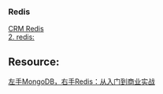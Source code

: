  
### Redis
[CRM Redis](https://github.com/GlennOu66304/Full-Stack-Development/blob/master/Project%20%20%20building/CRM.md)  
[2. redis:](https://github.com/GlennOu66304/Data-Sciences/blob/master/Python%20And%20Python%20Craw/Wechat%20minning/We%20chat%20article%20spider.md)   
## Resource:
[左手MongoDB，右手Redis：从入门到商业实战](https://weread.qq.com/web/reader/c9e32a40718487bac9ea1f8kc81322c012c81e728d9d180)  
